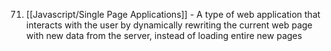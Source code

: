 71. [[Javascript/Single Page Applications]] - A type of web application that interacts with the user by dynamically rewriting the current web page with new data from the server, instead of loading entire new pages